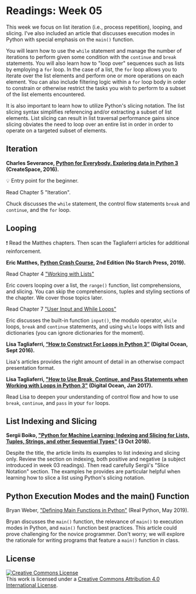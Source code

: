 # Readings: Week 05

This week we focus on list iteration (i.e., process repetition), looping, and slicing. I've also included an article that discusses execution modes in Python with special emphasis on the `main()` function.

You will learn how to use the `while` statement and manage the number of iterations to perform given some condition with the `continue` and `break` statements. You will also learn how to "loop over" sequences such as lists by employing a `for` loop. In the case of a list, the `for` loop allows you to iterate over the list elements and perform one or more operations on each element. You can also include filtering logic within a `for` loop body in order to constrain or otherwise restrict the tasks you wish to perform to a subset of the list elements encountered.

It is also important to learn how to utilize Python's slicing notation. The list slicing syntax simplifies referencing and/or extracting a subset of list elements. List slicing can result in list traversal performance gains since slicing obviates the need to loop over an entire list in order in order to operate on a targeted subset of elements.

## Iteration

**Charles Severance, [Python for Everybody. Exploring data in Python 3](https://www.py4e.com/book) (CreateSpace, 2016).**

:bulb: Entry point for the beginner.

Read Chapter 5 "Iteration".

Chuck discusses the `while` statement, the control flow statements `break` and `continue`, and the `for` loop.

## Looping

:exclamation: Read the Matthes chapters. Then scan the Tagliaferri articles for additional reinforcement.

**Eric Matthes, [Python Crash Course](https://learning.oreilly.com/library/view/python-crash-course/9781492071266/), 2nd Edition (No Starch Press, 2019).**

Read Chapter 4 ["Working with Lists"](https://learning.oreilly.com/library/view/python-crash-course/9781492071266/xhtml/ch04.xhtml#ch04)

Eric covers looping over a list, the `range()` function, list comprehensions, and slicing. You can skip the comprehensions, tuples and styling sections of the chapter. We cover those topics later.

Read Chapter 7 ["User Input and While Loops"](https://learning.oreilly.com/library/view/python-crash-course/9781492071266/xhtml/ch07.xhtml#ch07)

Eric discusses the built-in function `input()`, the modulo operator, `while` loops, `break` and `continue` statements, and using `while` loops with lists and dictionaries (you can ignore dictionaries for the moment).

**Lisa Tagliaferri, [“How to Construct For Loops in Python 3”](https://www.digitalocean.com/community/tutorials/how-to-construct-for-loops-in-python-3) (Digital Ocean, Sept 2016).**

Lisa's articles provides the right amount of detail in an otherwise compact presentation format.

**Lisa Tagliaferri, ["How to Use Break, Continue, and Pass Statements when Working with Loops in Python 3"](https://www.digitalocean.com/community/tutorials/how-to-use-break-continue-and-pass-statements-when-working-with-loops-in-python-3) (Digital Ocean, Jan 2017).**

Read Lisa to deepen your understanding of control flow and how to use `break`, `continue`, and `pass` in your `for` loops.

## List Indexing and Slicing

**Sergii Boiko, ["Python for Machine Learning: Indexing and Slicing for Lists, Tuples, Strings, and other Sequential Types"](https://railsware.com/blog/python-for-machine-learning-indexing-and-slicing-for-lists-tuples-strings-and-other-sequential-types/) (3 Oct 2018).**

Despite the title, the article limits its examples to list indexing and slicing only. Review the section on indexing, both positive and negative (a subject introduced in week 03 readings). Then read carefully Sergii's "Slice Notation" section. The examples he provides are particular helpful when learning how to slice a list using Python's slicing notation.

## Python Execution Modes and the main() Function

 Bryan Weber, ["Defining Main Functions in Python"](https://realpython.com/python-main-function/) (Real Python, May 2019).

 Bryan discusses the `main()` function, the relevance of `main()` to execution modes in Python, and `main()` function best practices. This article could prove challenging for the novice programmer. Don't worry; we will explore the rationale for writing programs that feature a `main()` function in class.

## License

<a rel="license" href="http://creativecommons.org/licenses/by/4.0/"><img alt="Creative Commons License" style="border-width:0" src="https://i.creativecommons.org/l/by/4.0/88x31.png" /></a><br />This work is licensed under a <a rel="license" href="http://creativecommons.org/licenses/by/4.0/">Creative Commons Attribution 4.0 International License</a>.